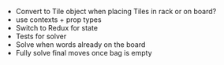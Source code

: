 - Convert to Tile object when placing Tiles in rack or on board?
- use contexts + prop types
- Switch to Redux for state
- Tests for solver
- Solve when words already on the board
- Fully solve final moves once bag is empty